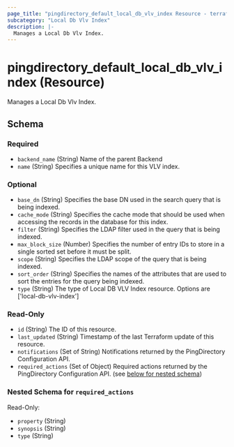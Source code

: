 ```yaml
---
page_title: "pingdirectory_default_local_db_vlv_index Resource - terraform-provider-pingdirectory"
subcategory: "Local Db Vlv Index"
description: |-
  Manages a Local Db Vlv Index.
---
```


# pingdirectory_default_local_db_vlv_index (Resource)

Manages a Local Db Vlv Index.



<!-- schema generated by tfplugindocs -->
## Schema

### Required

- `backend_name` (String) Name of the parent Backend
- `name` (String) Specifies a unique name for this VLV index.

### Optional

- `base_dn` (String) Specifies the base DN used in the search query that is being indexed.
- `cache_mode` (String) Specifies the cache mode that should be used when accessing the records in the database for this index.
- `filter` (String) Specifies the LDAP filter used in the query that is being indexed.
- `max_block_size` (Number) Specifies the number of entry IDs to store in a single sorted set before it must be split.
- `scope` (String) Specifies the LDAP scope of the query that is being indexed.
- `sort_order` (String) Specifies the names of the attributes that are used to sort the entries for the query being indexed.
- `type` (String) The type of Local DB VLV Index resource. Options are ['local-db-vlv-index']

### Read-Only

- `id` (String) The ID of this resource.
- `last_updated` (String) Timestamp of the last Terraform update of this resource.
- `notifications` (Set of String) Notifications returned by the PingDirectory Configuration API.
- `required_actions` (Set of Object) Required actions returned by the PingDirectory Configuration API. (see [below for nested schema](#nestedatt--required_actions))

<a id="nestedatt--required_actions"></a>
### Nested Schema for `required_actions`

Read-Only:

- `property` (String)
- `synopsis` (String)
- `type` (String)



